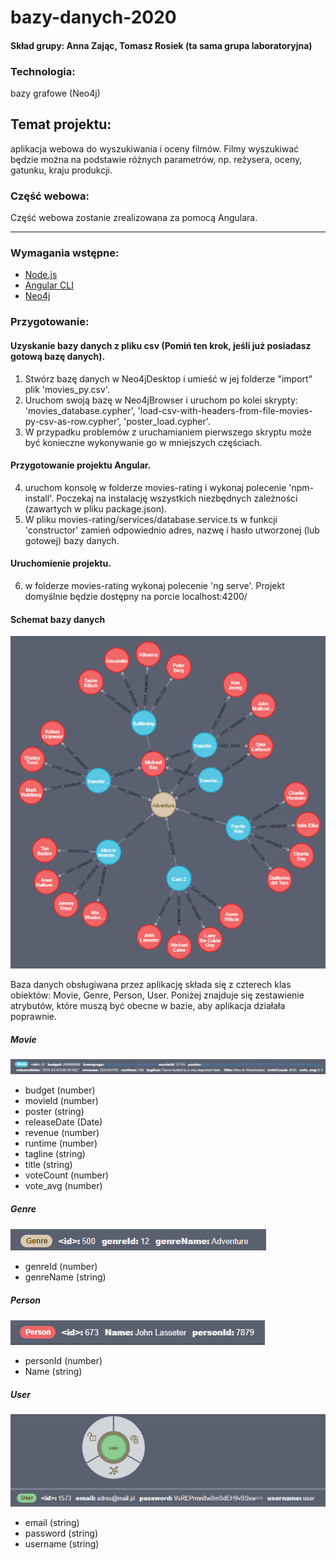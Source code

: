# bazy-danych-2020
#### Skład grupy: Anna Zając, Tomasz Rosiek (ta sama grupa laboratoryjna)
### Technologia:
  bazy grafowe (Neo4j)
## Temat projektu:
  aplikacja webowa do wyszukiwania i oceny filmów.  Filmy wyszukiwać będzie można na podstawie różnych parametrów, np. reżysera,          oceny, gatunku, kraju produkcji.
### Część webowa:
  Część webowa zostanie zrealizowana za pomocą Angulara.
  
---
### Wymagania wstępne:
  * [Node.js](https://nodejs.org/en/)
  * [Angular CLI](https://angular.io/cli)
  * [Neo4j](https://neo4j.com/download/)
### Przygotowanie:
  #### Uzyskanie bazy danych z pliku csv (Pomiń ten krok, jeśli już posiadasz gotową bazę danych).
   1. Stwórz bazę danych w Neo4jDesktop i umieść w jej folderze "import" plik 'movies_py.csv'.
   2. Uruchom swoją bazę w Neo4jBrowser i uruchom po kolei skrypty: 'movies_database.cypher', 'load-csv-with-headers-from-file-movies-py-csv-as-row.cypher', 'poster_load.cypher'.
   3. W przypadku problemów z uruchamianiem pierwszego skryptu może być konieczne wykonywanie go w mniejszych częściach.
    
  #### Przygotowanie projektu Angular.
  
   4. uruchom konsolę w folderze movies-rating i wykonaj polecenie 'npm-install'. Poczekaj na instalację wszystkich niezbędnych zależności (zawartych w pliku package.json).
   5. W pliku movies-rating/services/database.service.ts w funkcji 'constructor' zamień odpowiednio adres, nazwę i hasło utworzonej (lub gotowej) bazy danych.
    
  #### Uruchomienie projektu.
  
   6. w folderze movies-rating wykonaj polecenie 'ng serve'. Projekt domyślnie będzie dostępny na porcie localhost:4200/
   
  #### Schemat bazy danych
  ![Graf reprezentujący bazę](https://github.com/tomros766/bazy-danych-2020/blob/master/img/graph1.png "Graf reprezentujący bazę")
  
   Baza danych obsługiwana przez aplikację składa się z czterech klas obiektów: Movie, Genre, Person, User. 
   Poniżej znajduje się zestawienie atrybutów, które muszą być obecne w bazie, aby aplikacja działała poprawnie.
   ##### Movie
   ![Atrybuty filmów](https://github.com/tomros766/bazy-danych-2020/blob/master/img/movie.png "Atrybuty filmów")
   * budget (number)
   * movieId (number)
   * poster (string)
   * releaseDate (Date)
   * revenue (number)
   * runtime (number)
   * tagline (string)
   * title (string)
   * voteCount (number)
   * vote_avg (number)
   ##### Genre
   ![Atrybuty gatunków](https://github.com/tomros766/bazy-danych-2020/blob/master/img/genre.png "Atrybuty gatunków")
   * genreId (number)
   * genreName (string)
   ##### Person
   ![Atrybuty aktorów](https://github.com/tomros766/bazy-danych-2020/blob/master/img/person.png "Atrybuty aktorów")
   * personId (number)
   * Name (string)
   ##### User
   ![Atrybuty użytkowników](https://github.com/tomros766/bazy-danych-2020/blob/master/img/user1.png "Atrybuty użytkowników")
   * email (string)
   * password (string)
   * username (string)
